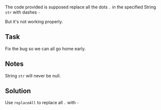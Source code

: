The code provided is supposed replace all the dots `.` in the specified String `str` with dashes `-`

But it's not working properly.

## Task
Fix the bug so we can all go home early.

## Notes
String `str` will never be null.

## Solution
Use `replaceAll` to replace all `.` with `-`